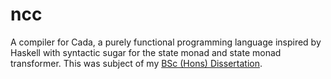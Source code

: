 ncc
===

A compiler for Cada, a purely functional programming language inspired by Haskell with syntactic sugar for the state monad and state monad transformer. This was subject of my [BSc (Hons) Dissertation](http://michael-gale.co.uk/publications/dissertation.pdf).